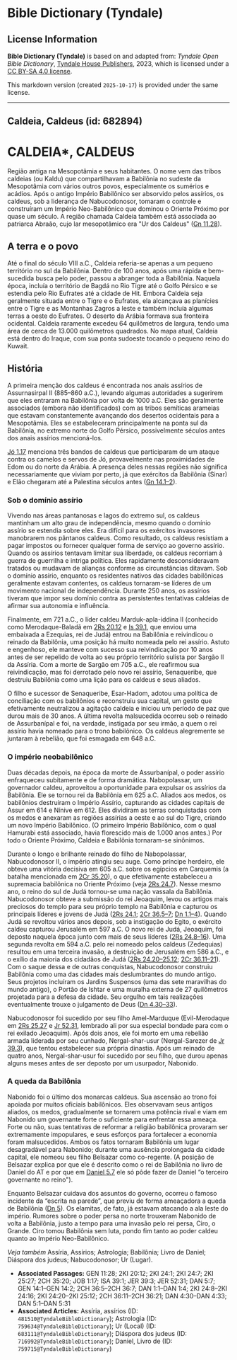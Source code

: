 # Bible Dictionary (Tyndale)

## License Information

**Bible Dictionary (Tyndale)** is based on and adapted from: _Tyndale Open Bible Dictionary_, [Tyndale House Publishers](https://tyndaleopenresources.com/), 2023, which is licensed under a [CC BY-SA 4.0 license](https://creativecommons.org/licenses/by-sa/4.0/legalcode.en).

This markdown version (created `2025-10-17`) is provided under the same license.



--------------------------------

## Caldeia, Caldeus (id: 682894)

CALDEIA\*, CALDEUS
==================

Região antiga na Mesopotâmia e seus habitantes. O nome vem das tribos caldeias (ou Kaldu) que compartilhavam a Babilônia no sudeste da Mesopotâmia com vários outros povos, especialmente os sumérios e acádios. Após o antigo Império Babilônico ser absorvido pelos assírios, os caldeus, sob a liderança de Nabucodonosor, tomaram o controle e construíram um Império Neo\-Babilônico que dominou o Oriente Próximo por quase um século. A região chamada Caldeia também está associada ao patriarca Abraão, cujo lar mesopotâmico era "Ur dos Caldeus" ([Gn 11\.28](https://ref.ly/Gen11:28)).

A terra e o povo
----------------

Até o final do século VIII a.C., Caldeia referia\-se apenas a um pequeno território no sul da Babilônia. Dentro de 100 anos, após uma rápida e bem\-sucedida busca pelo poder, passou a abranger toda a Babilônia. Naquela época, incluía o território de Bagdá no Rio Tigre até o Golfo Pérsico e se estendia pelo Rio Eufrates até a cidade de Hit. Embora Caldeia seja geralmente situada entre o Tigre e o Eufrates, ela alcançava as planícies entre o Tigre e as Montanhas Zagros a leste e também incluía algumas terras a oeste do Eufrates. O deserto da Arábia formava sua fronteira ocidental. Caldeia raramente excedeu 64 quilômetros de largura, tendo uma área de cerca de 13\.000 quilômetros quadrados. No mapa atual, Caldeia está dentro do Iraque, com sua ponta sudoeste tocando o pequeno reino do Kuwait.

História
--------

A primeira menção dos caldeus é encontrada nos anais assírios de Assurnasirpal II (885–860 a.C.), levando algumas autoridades a sugerirem que eles entraram na Babilônia por volta de 1000 a.C. Eles são geralmente associados (embora não identificados) com as tribos semíticas arameias que estavam constantemente avançando dos desertos ocidentais para a Mesopotâmia. Eles se estabeleceram principalmente na ponta sul da Babilônia, no extremo norte do Golfo Pérsico, possivelmente séculos antes dos anais assírios mencioná\-los.

[Jó 1\.17](https://ref.ly/Job1:17) menciona três bandos de caldeus que participaram de um ataque contra os camelos e servos de Jó, provavelmente nas proximidades de Edom ou do norte da Arábia. A presença deles nessas regiões não significa necessariamente que viviam por perto, já que exércitos da Babilônia (Sinar) e Elão chegaram até a Palestina séculos antes ([Gn 14\.1–2](https://ref.ly/Gen14:1-Gen14:2)).

### Sob o domínio assírio

Vivendo nas áreas pantanosas e lagos do extremo sul, os caldeus mantinham um alto grau de independência, mesmo quando o domínio assírio se estendia sobre eles. Era difícil para os exércitos invasores manobrarem nos pântanos caldeus. Como resultado, os caldeus resistiam a pagar impostos ou fornecer qualquer forma de serviço ao governo assírio. Quando os assírios tentavam limitar sua liberdade, os caldeus recorriam à guerra de guerrilha e intriga política. Eles rapidamente desconsideravam tratados ou mudavam de alianças conforme as circunstâncias ditavam. Sob o domínio assírio, enquanto os residentes nativos das cidades babilônicas geralmente estavam contentes, os caldeus tornaram\-se líderes de um movimento nacional de independência. Durante 250 anos, os assírios tiveram que impor seu domínio contra as persistentes tentativas caldeias de afirmar sua autonomia e influência.

Finalmente, em 721 a.C., o líder caldeu Marduk\-apla\-iddina II (conhecido como Merodaque\-Baladã em [2Rs 20\.12](https://ref.ly/2Kgs20:12) e [Is 39\.1](https://ref.ly/Isa39:1), que enviou uma embaixada a Ezequias, rei de Judá) entrou na Babilônia e reivindicou o reinado da Babilônia, uma posição há muito nomeada pelo rei assírio. Astuto e engenhoso, ele manteve com sucesso sua reivindicação por 10 anos antes de ser repelido de volta ao seu próprio território sulista por Sargão II da Assíria. Com a morte de Sargão em 705 a.C., ele reafirmou sua reivindicação, mas foi derrotado pelo novo rei assírio, Senaqueribe, que destruiu Babilônia como uma lição para os caldeus e seus aliados.

O filho e sucessor de Senaqueribe, Esar\-Hadom, adotou uma política de conciliação com os babilônios e reconstruiu sua capital, um gesto que efetivamente neutralizou a agitação caldeia e iniciou um período de paz que durou mais de 30 anos. A última revolta malsucedida ocorreu sob o reinado de Assurbanípal e foi, na verdade, instigada por seu irmão, a quem o rei assírio havia nomeado para o trono babilônico. Os caldeus alegremente se juntaram à rebelião, que foi esmagada em 648 a.C.

### O império neobabilônico

Duas décadas depois, na época da morte de Assurbanípal, o poder assírio enfraqueceu subitamente e de forma dramática. Nabopolassar, um governador caldeu, aproveitou a oportunidade para expulsar os assírios da Babilônia. Ele se tornou rei da Babilônia em 625 a.C. Aliados aos medos, os babilônios destruíram o Império Assírio, capturando as cidades capitais de Assur em 614 e Nínive em 612\. Eles dividiram as terras conquistadas com os medos e anexaram as regiões assírias a oeste e ao sul do Tigre, criando um novo Império Babilônico. (O primeiro Império Babilônico, com o qual Hamurabi está associado, havia florescido mais de 1\.000 anos antes.) Por todo o Oriente Próximo, Caldeia e Babilônia tornaram\-se sinônimos.

Durante o longo e brilhante reinado do filho de Nabopolassar, Nabucodonosor II, o império atingiu seu auge. Como príncipe herdeiro, ele obteve uma vitória decisiva em 605 a.C. sobre os egípcios em Carquemis (a batalha mencionada em [2Cr 35\.20](https://ref.ly/2Chr35:20)), o que efetivamente estabeleceu a supremacia babilônica no Oriente Próximo (veja [2Rs 24\.7](https://ref.ly/2Kgs24:7)). Nesse mesmo ano, o reino do sul de Judá tornou\-se uma nação vassala da Babilônia. Nabucodonosor obteve a submissão do rei Jeoaquim, levou os artigos mais preciosos do templo para seu próprio templo na Babilônia e capturou os principais líderes e jovens de Judá ([2Rs 24\.1](https://ref.ly/2Kgs24:1); [2Cr 36\.5–7](https://ref.ly/2Chr36:5-2Chr36:7); [Dn 1\.1–4](https://ref.ly/Dan1:1-Dan1:4)). Quando Judá se revoltou vários anos depois, sob a instigação do Egito, o exército caldeu capturou Jerusalém em 597 a.C. O novo rei de Judá, Jeoaquim, foi deposto naquela época junto com mais de seus líderes ([2Rs 24\.8–16](https://ref.ly/2Kgs24:8-2Kgs24:16)). Uma segunda revolta em 594 a.C. pelo rei nomeado pelos caldeus (Zedequias) resultou em uma terceira invasão, a destruição de Jerusalém em 586 a.C., e o exílio da maioria dos cidadãos de Judá ([2Rs 24\.20–25\.12](https://ref.ly/2Kgs24:20-2Kgs25:12); [2Cr 36\.11–21](https://ref.ly/2Chr36:11-2Chr36:21)). Com o saque dessa e de outras conquistas, Nabucodonosor construiu Babilônia como uma das cidades mais deslumbrantes do mundo antigo. Seus projetos incluíram os Jardins Suspensos (uma das sete maravilhas do mundo antigo), o Portão de Ishtar e uma muralha externa de 27 quilômetros projetada para a defesa da cidade. Seu orgulho em tais realizações eventualmente trouxe o julgamento de Deus ([Dn 4\.30–33](https://ref.ly/Dan4:30-Dan4:33)).

Nabucodonosor foi sucedido por seu filho Amel\-Marduque (Evil\-Merodaque em [2Rs 25\.27](https://ref.ly/2Kgs25:27) e [Jr 52\.31](https://ref.ly/Jer52:31), lembrado ali por sua especial bondade para com o rei exilado Jeoaquim). Após dois anos, ele foi morto em uma rebelião armada liderada por seu cunhado, Nergal\-shar\-usur (Nergal\-Sarezer de [Jr 39\.3](https://ref.ly/Jer39:3)), que tentou estabelecer sua própria dinastia. Após um reinado de quatro anos, Nergal\-shar\-usur foi sucedido por seu filho, que durou apenas alguns meses antes de ser deposto por um usurpador, Nabonido.

### A queda da Babilônia

Nabonido foi o último dos monarcas caldeus. Sua ascensão ao trono foi apoiada por muitos oficiais babilônicos. Eles observavam seus antigos aliados, os medos, gradualmente se tornarem uma potência rival e viam em Nabonido um governante forte o suficiente para enfrentar essa ameaça. Forte ou não, suas tentativas de reformar a religião babilônica provaram ser extremamente impopulares, e seus esforços para fortalecer a economia foram malsucedidos. Ambos os fatos tornaram Babilônia um lugar desagradável para Nabonido; durante uma ausência prolongada da cidade capital, ele nomeou seu filho Belsazar como co\-regente. (A posição de Belsazar explica por que ele é descrito como o rei de Babilônia no livro de Daniel do AT e por que em [Daniel 5\.7](https://ref.ly/Dan5:7) ele só pôde fazer de Daniel “o terceiro governante no reino").

Enquanto Belsazar cuidava dos assuntos do governo, ocorreu o famoso incidente da “escrita na parede”, que previu de forma ameaçadora a queda de Babilônia ([Dn 5](https://ref.ly/Dan5:1-Dan5:31)). Os elamitas, de fato, já estavam atacando a ala leste do império. Rumores sobre o poder persa no norte trouxeram Nabonido de volta a Babilônia, justo a tempo para uma invasão pelo rei persa, Ciro, o Grande. Ciro tomou Babilônia sem luta, pondo fim tanto ao poder caldeu quanto ao Império Neo\-Babilônico.

*Veja também* Assíria, Assírios; Astrologia; Babilônia; Livro de Daniel; Diáspora dos judeus; Nabucodonosor; Ur (Lugar).

* **Associated Passages:** GEN 11:28; 2KI 20:12; 2KI 24:1; 2KI 24:7; 2KI 25:27; 2CH 35:20; JOB 1:17; ISA 39:1; JER 39:3; JER 52:31; DAN 5:7; GEN 14:1–GEN 14:2; 2CH 36:5–2CH 36:7; DAN 1:1–DAN 1:4; 2KI 24:8–2KI 24:16; 2KI 24:20–2KI 25:12; 2CH 36:11–2CH 36:21; DAN 4:30–DAN 4:33; DAN 5:1–DAN 5:31
* **Associated Articles:** Assíria, assírios (ID: `481510@TyndaleBibleDictionary`); Astrologia (ID: `759634@TyndaleBibleDictionary`); Ur (Local) (ID: `683111@TyndaleBibleDictionary`); Diáspora dos judeus (ID: `716992@TyndaleBibleDictionary`); Daniel, Livro de (ID: `759715@TyndaleBibleDictionary`)

